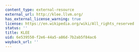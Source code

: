 ```yaml
---
content_type: external-resource
external_url: http://klee.llvm.org/
has_external_license_warning: true
license: https://en.wikipedia.org/wiki/All_rights_reserved
status: ''
title: KLEE
uid: 6e539550-f2e6-44a5-a86d-7b2ab5f84ac6
wayback_url: ''
---
```

